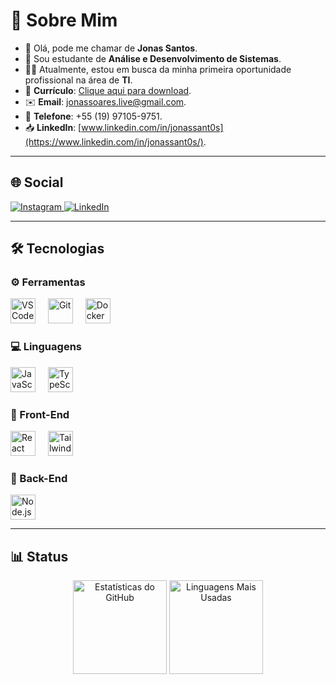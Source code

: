 # 👋 Sobre Mim

- 🖖 Olá, pode me chamar de **Jonas Santos**.  
- 📖 Sou estudante de **Análise e Desenvolvimento de Sistemas**.  
- 🏃‍♂️ Atualmente, estou em busca da minha primeira oportunidade profissional na área de **TI**.  
- 📄 **Currículo**: [Clique aqui para download](https://github.com/jonassantoss/jonassantoss/blob/main/Curriculo.pdf).  
- ✉️ **Email**: [jonassoares.live@gmail.com](mailto:jonassoares.live@gmail.com).  
- 📲 **Telefone**: +55 (19) 97105-9751.  
- 📥 **LinkedIn**: [www.linkedin.com/in/jonassant0s](https://www.linkedin.com/in/jonassant0s/).

---

## 🌐 Social

<div> 
  <a href="https://instagram.com/jonass.sant0s" target="_blank">
    <img src="https://img.shields.io/badge/Instagram-%23E4405F?style=for-the-badge&logo=instagram&logoColor=white" alt="Instagram">
  </a>
  <a href="https://www.linkedin.com/in/jonassant0s/" target="_blank">
    <img src="https://img.shields.io/badge/LinkedIn-%230077B5?style=for-the-badge&logo=linkedin&logoColor=white" alt="LinkedIn">
  </a>
</div>

---

## 🛠 Tecnologias

### ⚙️ Ferramentas  
<div>
  <img src="https://cdn.jsdelivr.net/gh/devicons/devicon/icons/vscode/vscode-original.svg" height="40" alt="VS Code" />
  <img width="12" />
  <img src="https://cdn.jsdelivr.net/gh/devicons/devicon/icons/git/git-original.svg" height="40" alt="Git" />
  <img width="12" />
  <img src="https://cdn.jsdelivr.net/gh/devicons/devicon/icons/docker/docker-original.svg" height="40" alt="Docker" />
</div>

### 💻 Linguagens  
<div>
  <img src="https://cdn.jsdelivr.net/gh/devicons/devicon/icons/javascript/javascript-original.svg" height="40" alt="JavaScript" />
  <img width="12" />
  <img src="https://cdn.jsdelivr.net/gh/devicons/devicon/icons/typescript/typescript-original.svg" height="40" alt="TypeScript" />
</div>

### 🎨 Front-End  
<div>
  <img src="https://cdn.jsdelivr.net/gh/devicons/devicon/icons/react/react-original.svg" height="40" alt="React" />
  <img width="12" />
  <img src="https://skillicons.dev/icons?i=tailwind" height="40" alt="TailwindCSS" />
</div>

### 🔧 Back-End  
<div>
  <img src="https://cdn.simpleicons.org/nodedotjs/339933" height="40" alt="Node.js" />
</div>

---

## 📊 Status  

<div align="center">
  <img src="https://github-readme-stats.vercel.app/api?username=jonassantoss&hide_title=false&hide_rank=false&show_icons=true&include_all_commits=true&count_private=true&disable_animations=false&theme=react&locale=pt-br&hide_border=false&order=1" height="150" alt="Estatísticas do GitHub" />
  <img src="https://github-readme-stats.vercel.app/api/top-langs?username=jonassantoss&locale=pt-br&hide_title=false&layout=compact&card_width=320&langs_count=5&theme=react&hide_border=false&order=2" height="150" alt="Linguagens Mais Usadas" />
</div>
